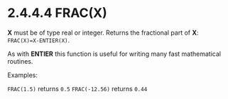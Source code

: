 # 2.4.4.4 FRAC(X)

**X** must be of type real or integer. Returns the fractional part of **X**: `FRAC(X)=X-ENTIER(X)`.

As with **ENTIER** this function is useful for writing many fast mathematical routines.

Examples:

`FRAC(1.5)`	returns `0.5`
`FRAC(-12.56)`	returns `0.44`
